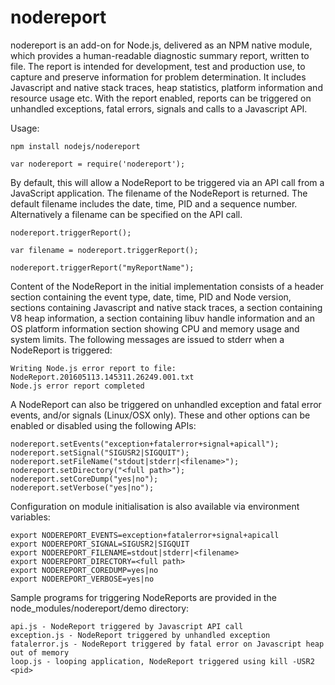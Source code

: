 # nodereport

nodereport is an add-on for Node.js, delivered as an NPM native module,
which provides a human-readable diagnostic summary report, written
to file. The report is intended for development, test and production
use, to capture and preserve information for problem determination.
It includes Javascript and native stack traces, heap statistics,
platform information and resource usage etc. With the report enabled,
reports can be triggered on unhandled exceptions, fatal errors, signals
and calls to a Javascript API.

Usage:

    npm install nodejs/nodereport

    var nodereport = require('nodereport');

By default, this will allow a NodeReport to be triggered via an API
call from a JavaScript application. The filename of the NodeReport is
returned. The default filename includes the date, time, PID and a
sequence number. Alternatively a filename can be specified on the API call.

    nodereport.triggerReport();

    var filename = nodereport.triggerReport();

    nodereport.triggerReport("myReportName");

Content of the NodeReport in the initial implementation consists of a
header section containing the event type, date, time, PID and Node version,
sections containing Javascript and native stack traces, a section containing
V8 heap information, a section containing libuv handle information and an OS
platform information section showing CPU and memory usage and system limits.
The following messages are issued to stderr when a NodeReport is triggered:

    Writing Node.js error report to file: NodeReport.201605113.145311.26249.001.txt
    Node.js error report completed


A NodeReport can also be triggered on unhandled exception and fatal error
events, and/or signals (Linux/OSX only). These and other options can be 
enabled or disabled using the following APIs:

    nodereport.setEvents("exception+fatalerror+signal+apicall");
    nodereport.setSignal("SIGUSR2|SIGQUIT");
    nodereport.setFileName("stdout|stderr|<filename>");
    nodereport.setDirectory("<full path>");
    nodereport.setCoreDump("yes|no");
    nodereport.setVerbose("yes|no");

Configuration on module initialisation is also available via environment variables:

    export NODEREPORT_EVENTS=exception+fatalerror+signal+apicall
    export NODEREPORT_SIGNAL=SIGUSR2|SIGQUIT
    export NODEREPORT_FILENAME=stdout|stderr|<filename>
    export NODEREPORT_DIRECTORY=<full path>
    export NODEREPORT_COREDUMP=yes|no
    export NODEREPORT_VERBOSE=yes|no

Sample programs for triggering NodeReports are provided in the
node_modules/nodereport/demo directory: 

    api.js - NodeReport triggered by Javascript API call
    exception.js - NodeReport triggered by unhandled exception
    fatalerror.js - NodeReport triggered by fatal error on Javascript heap out of memory
    loop.js - looping application, NodeReport triggered using kill -USR2 <pid>
